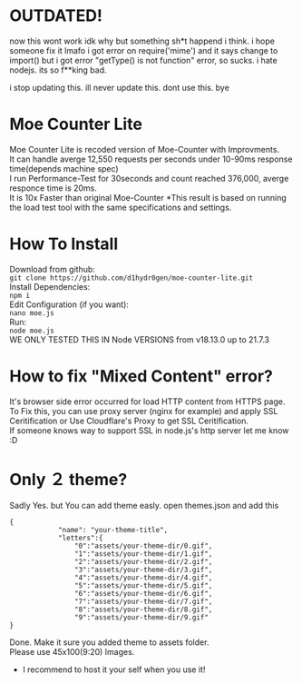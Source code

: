 # OUTDATED!
now this wont work idk why but something sh*t happend i think.
i hope someone fix it lmafo
i got error on require('mime') and it says change to import() but i got error "getType() is not function" error, so sucks.
i hate nodejs. its so f**king bad. 

i stop updating this. ill never update this.
dont use this. bye



# Moe Counter Lite
Moe Counter Lite is recoded version of Moe-Counter with Improvments.<br>
It can handle averge 12,550 requests per seconds under 10-90ms response time(depends machine spec)<br>
I run Performance-Test for 30seconds and count reached 376,000, averge responce time is 20ms.<br>
It is 10x Faster than original Moe-Counter *This result is based on running the load test tool with the same specifications and settings.<br>
# How To Install
Download from github:<br>
```git clone https://github.com/d1hydr0gen/moe-counter-lite.git```<br>
Install Dependencies:<br>
```npm i```<br>
Edit Configuration (if you want):<br>
```nano moe.js```<br>
Run:<br>
```node moe.js```<br>
WE ONLY TESTED THIS IN Node VERSIONS from v18.13.0 up to 21.7.3<br>
# How to fix "Mixed Content" error?
It's browser side error occurred for load HTTP content from HTTPS page.
To Fix this, you can use proxy server (nginx for example) and apply SSL Ceritification or Use Cloudflare's Proxy to get SSL Ceritification.<br>
If someone knows way to support SSL in node.js's http server let me know :D

# Only ２ theme?
Sadly Yes. but You can add theme easly.
open themes.json and add this
```
{
            "name": "your-theme-title",
            "letters":{
                "0":"assets/your-theme-dir/0.gif",
                "1":"assets/your-theme-dir/1.gif",
                "2":"assets/your-theme-dir/2.gif",
                "3":"assets/your-theme-dir/3.gif",
                "4":"assets/your-theme-dir/4.gif",
                "5":"assets/your-theme-dir/5.gif",
                "6":"assets/your-theme-dir/6.gif",
                "7":"assets/your-theme-dir/7.gif",
                "8":"assets/your-theme-dir/8.gif",
                "9":"assets/your-theme-dir/9.gif"
}
```
Done. Make it sure you added theme to assets folder.<br>
Please use 45x100(9:20) Images.<br>


* I recommend to host it your self when you use it!
